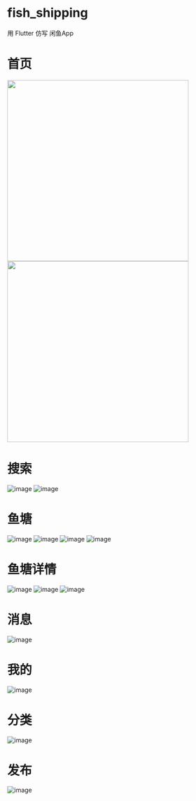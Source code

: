 # fish_shipping
用 Flutter 仿写 闲鱼App

# 首页
<img src="https://github.com/fanyu/fish_shipping/blob/master/images/home1.png?raw=true" width="414" /> <img src="https://github.com/fanyu/fish_shipping/blob/master/images/home2.png?raw=true" width="414" />

# 搜索
![image](https://github.com/fanyu/fish_shipping/blob/master/images/search1.png)
![image](https://github.com/fanyu/fish_shipping/blob/master/images/search2.png)
# 鱼塘
![image](https://github.com/fanyu/fish_shipping/blob/master/images/pond.png)
![image](https://github.com/fanyu/fish_shipping/blob/master/images/pond1.png)
![image](https://github.com/fanyu/fish_shipping/blob/master/images/pond2.png)
![image](https://github.com/fanyu/fish_shipping/blob/master/images/pond3.png)
# 鱼塘详情
![image](https://github.com/fanyu/fish_shipping/blob/master/images/detail1.png)
![image](https://github.com/fanyu/fish_shipping/blob/master/images/detail2.png)
![image](https://github.com/fanyu/fish_shipping/blob/master/images/detail3.png)
# 消息
![image](https://github.com/fanyu/fish_shipping/blob/master/images/message.png)
# 我的
![image](https://github.com/fanyu/fish_shipping/blob/master/images/mine.png)
# 分类
![image](https://github.com/fanyu/fish_shipping/blob/master/images/category.png)
# 发布
![image](https://github.com/fanyu/fish_shipping/blob/master/images/post.png)
